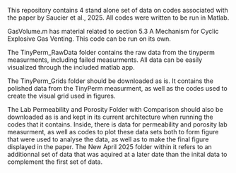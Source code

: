 This repository contains 4 stand alone set of data on codes associated with the paper by Saucier et al., 2025. All codes were written to be run in Matlab.

GasVolume.m has material related to section 5.3 A Mechanism for Cyclic Explosive Gas Venting. This code can be run on its own.

The TinyPerm_RawData folder contains the raw data from the tinyperm measurments, including failed measurments. All data can be easily visualized through the included matlab app.

The TinyPerm_Grids folder should be downloaded as is. It contains the polished data from the TinyPerm measurment, as well as the codes used to create the visual grid used in figures.

The Lab Permeability and Porosity Folder with Comparison should also be downloaded as is and kept in its current architecture when running the codes that it contains. Inside, there is data for permeability and porosity lab measurment, as well as codes to plot these data sets both to form figure that were used to analyse the data, as well as to make the final figure displayed in the paper. The New April 2025 folder within it refers to an additionnal set of data that was aquired at a later date than the inital data to complement the first set of data.
